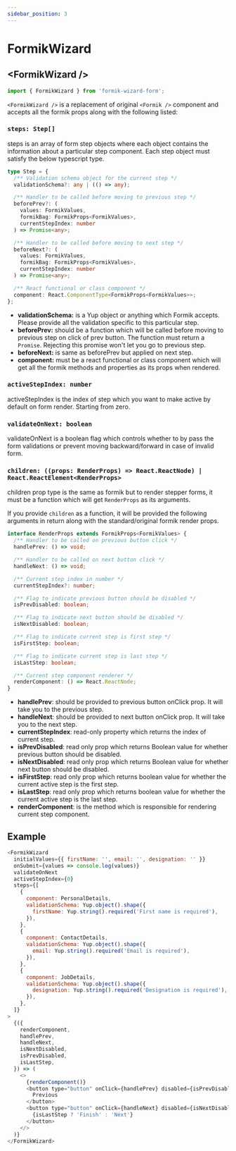 ```yaml
---
sidebar_position: 3
---
```


# FormikWizard

## &lt;FormikWizard /&gt;

```javascript
import { FormikWizard } from 'formik-wizard-form';
```

`<FormikWizard />` is a replacement of original `<Formik />` component and accepts all the formik props along with the following listed:

### `steps: Step[]`

steps is an array of form step objects where each object contains the information about a particular step component. Each step object must satisfy the below typescript type.

```typescript
type Step = {
  /** Validation schema object for the current step */
  validationSchema?: any | (() => any);

  /** Handler to be called before moving to previous step */
  beforePrev?: (
    values: FormikValues,
    formikBag: FormikProps<FormikValues>,
    currentStepIndex: number
  ) => Promise<any>;

  /** Handler to be called before moving to next step */
  beforeNext?: (
    values: FormikValues,
    formikBag: FormikProps<FormikValues>,
    currentStepIndex: number
  ) => Promise<any>;

  /** React functional or class component */
  component: React.ComponentType<FormikProps<FormikValues>>;
};
```

- **validationSchema:** is a Yup object or anything which Formik accepts. Please provide all the validation specific to this particular step.
- **beforePrev:** should be a function which will be called before moving to previous step on click of prev button. The function must return a `Promise`. Rejecting this promise won't let you go to previous step.
- **beforeNext:** is same as beforePrev but applied on next step.
- **component:** must be a react functional or class component which will get all the formik methods and properties as its props when rendered.

### `activeStepIndex: number`

activeStepIndex is the index of step which you want to make active by default on form render. Starting from zero.

### `validateOnNext: boolean`

validateOnNext is a boolean flag which controls whether to by pass the form validations or prevent moving backward/forward in case of invalid form.

### `children: ((props: RenderProps) => React.ReactNode) | React.ReactElement<RenderProps>`

children prop type is the same as formik but to render stepper forms, it must be a function which will get `RenderProps` as its arguments.

If you provide `children` as a function, it will be provided the following arguments in return along with the standard/original formik render props.

```typescript
interface RenderProps extends FormikProps<FormikValues> {
  /** Handler to be called on previous button click */
  handlePrev: () => void;

  /** Handler to be called on next button click */
  handleNext: () => void;

  /** Current step index in number */
  currentStepIndex?: number;

  /** Flag to indicate previous button should be disabled */
  isPrevDisabled: boolean;

  /** Flag to indicate next button should be disabled */
  isNextDisabled: boolean;

  /** Flag to indicate current step is first step */
  isFirstStep: boolean;

  /** Flag to indicate current step is last step */
  isLastStep: boolean;

  /** Current step component renderer */
  renderComponent: () => React.ReactNode;
}
```

- **handlePrev**: should be provided to previous button onClick prop. It will take you to the previous step.
- **handleNext**: should be provided to next button onClick prop. It will take you to the next step.
- **currentStepIndex**: read-only property which returns the index of current step.
- **isPrevDisabled**: read only prop which returns Boolean value for whether previous button should be disabled.
- **isNextDisabled**: read only prop which returns Boolean value for whether next button should be disabled.
- **isFirstStep**: read only prop which returns boolean value for whether the current active step is the first step.
- **isLastStep**: read only prop which returns boolean value for whether the current active step is the last step.
- **renderComponent**: is the method which is responsible for rendering current step component.

## Example

```javascript
<FormikWizard
  initialValues={{ firstName: '', email: '', designation: '' }}
  onSubmit={values => console.log(values)}
  validateOnNext
  activeStepIndex={0}
  steps={[
    {
      component: PersonalDetails,
      validationSchema: Yup.object().shape({
        firstName: Yup.string().required('First name is required'),
      }),
    },
    {
      component: ContactDetails,
      validationSchema: Yup.object().shape({
        email: Yup.string().required('Email is required'),
      }),
    },
    {
      component: JobDetails,
      validationSchema: Yup.object().shape({
        designation: Yup.string().required('Designation is required'),
      }),
    },
  ]}
>
  {({
    renderComponent,
    handlePrev,
    handleNext,
    isNextDisabled,
    isPrevDisabled,
    isLastStep,
  }) => (
    <>
      {renderComponent()}
      <button type="button" onClick={handlePrev} disabled={isPrevDisabled}>
        Previous
      </button>
      <button type="button" onClick={handleNext} disabled={isNextDisabled}>
        {isLastStep ? 'Finish' : 'Next'}
      </button>
    </>
  )}
</FormikWizard>
```
